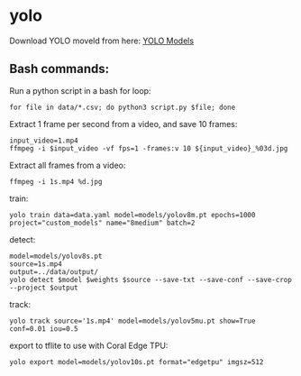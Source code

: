 # yolo

Download YOLO moveld from here: [YOLO Models](https://docs.ultralytics.com/models/)

## Bash commands:

Run a python script in a bash for loop:

    for file in data/*.csv; do python3 script.py $file; done

Extract 1 frame per second from a video, and save 10 frames:
    
    input_video=1.mp4
    ffmpeg -i $input_video -vf fps=1 -frames:v 10 ${input_video}_%03d.jpg

Extract all frames from a video:

    ffmpeg -i 1s.mp4 %d.jpg


train:

    yolo train data=data.yaml model=models/yolov8m.pt epochs=1000 project="custom_models" name="8medium" batch=2


detect:

    model=models/yolov8s.pt
    source=1s.mp4
    output=../data/output/
    yolo detect $model $weights $source --save-txt --save-conf --save-crop --project $output


track:

    yolo track source='1s.mp4' model=models/yolov5mu.pt show=True conf=0.01 iou=0.5

export to tflite to use with Coral Edge TPU:

    yolo export model=models/yolov10s.pt format="edgetpu" imgsz=512

